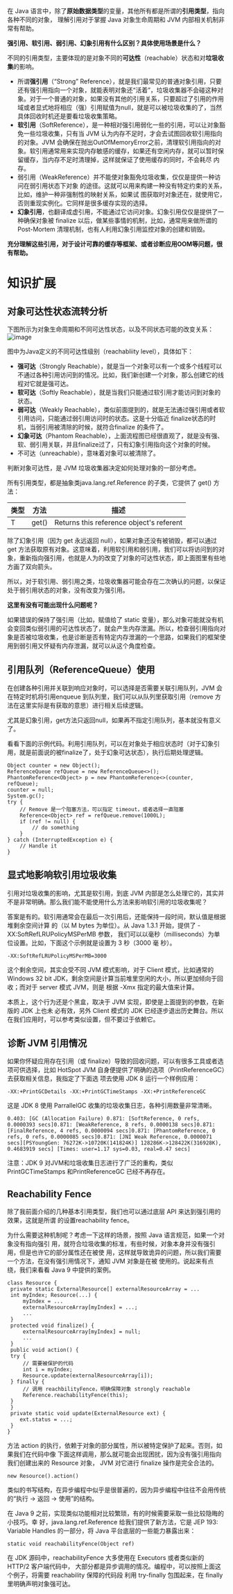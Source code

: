 在 Java 语言中，除了**原始数据类型**的变量，其他所有都是所谓的**引用类型**，指向各种不同的对象，
理解引用对于掌握 Java 对象生命周期和 JVM 内部相关机制非常有帮助。

**强引用、软引用、弱引用、幻象引用有什么区别？具体使用场景是什么？**

不同的引用类型，主要体现的是对象不同的**可达性**（reachable）状态和对**垃圾收集**的影响。

- 所谓**强引用**（“Strong” Reference），就是我们最常见的普通对象引用，只要还有强引用指向一个对象，就能表明对象还“活着”，垃圾收集器不会碰这种对象。对于一个普通的对象，如果没有其他的引用关系，只要超过了引用的作用域或者显式地将相应（强）引用赋值为null，就是可以被垃圾收集的了，当然具体回收时机还是要看垃圾收集策略。
- **软引用**（SoftReference），是一种相对强引用弱化一些的引用，可以让对象豁免一些垃圾收集，只有当 JVM 认为内存不足时，才会去试图回收软引用指向的对象。JVM 会确保在抛出OutOfMemoryError之前，清理软引用指向的对象。软引用通常用来实现内存敏感的缓存，如果还有空闲内存，就可以暂时保留缓存，当内存不足时清理掉，这样就保证了使用缓存的同时，不会耗尽
内存。
- 弱引用（WeakReference）并不能使对象豁免垃圾收集，仅仅是提供一种访问在弱引用状态下对象
的途径。这就可以用来构建一种没有特定约束的关系，比如，维护一种非强制性的映射关系，如果试
图获取时对象还在，就使用它，否则重现实例化。它同样是很多缓存实现的选择。
- **幻象引用**，也翻译成虚引用，不能通过它访问对象。幻象引用仅仅是提供了一种确保对象被 finalize 以后，做某些事情的机制，比如，通常用来做所谓的 Post-Mortem 清理机制，也有人利用幻象引用监控对象的创建和销毁。

**充分理解这些引用，对于设计可靠的缓存等框架、或者诊断应用OOM等问题，很有帮助。**

# 知识扩展
## 对象可达性状态流转分析
下图所示为对象生命周期和不同可达性状态，以及不同状态可能的改变关系：
![image](https://static001.geekbang.org/resource/image/36/b0/36d3c7b158eda9421ef32463cb4d4fb0.png)

图中为Java定义的不同可达性级别（reachabliity level），具体如下：
- **强可达**（Strongly Reachable），就是当一个对象可以有一个或多个线程可以不通过各种引用访问到的情况。比如，我们新创建一个对象，那么创建它的线程对它就是强可达。
- **软可达**（Softly Reachable），就是当我们只能通过软引用才能访问到对象的状态。
- **弱可达**（Weakly Reachable），类似前面提到的，就是无法通过强引用或者软引用访问，只能通过弱引用访问时的状态。这是十分临近 finalize状态的时机，当弱引用被清除的时候，就符合finalize 的条件了。
- **幻象可达**（Phantom Reachable），上面流程图已经很直观了，就是没有强、软、弱引用关联，并且finalize过了，只有幻象引用指向这个对象的时候。
- 不可达（unreachable），意味着对象可以被清除了。

判断对象可达性，是 JVM 垃圾收集器决定如何处理对象的一部分考虑。

所有引用类型，都是抽象类java.lang.ref.Reference 的子类，它提供了 get() 方法：

类型 | 方法 | 描述
---|---|---
T | get()|Returns this reference object's referent

除了幻象引用（因为 get 永远返回 null），如果对象还没有被销毁，都可以通过 get 方法获取原有对象。这意味着，利用软引用和弱引用，我们可以将访问到的对象，重新指向强引用，也就是人为的改变了对象的可达性状态，即上面图里有些地方画了双向箭头。

所以，对于软引用、弱引用之类，垃圾收集器可能会存在二次确认的问题，以保证处于弱引用状态的对象，没有改变为强引用。

**这里有没有可能出现什么问题呢？**

如果错误的保持了强引用（比如，赋值给了 static 变量），那么对象可能就没有机会变回类似弱引用的可达性状态了，就会产生内存泄漏。所以，检查弱引用指向对象是否被垃圾收集，也是诊断是否有特定内存泄漏的一个思路，如果我们的框架使用到弱引用又怀疑有内存泄漏，就可以从这个角度检查。

## 引用队列（ReferenceQueue）使用
在创建各种引用并关联到响应对象时，可以选择是否需要关联引用队列，JVM 会在特定时机将引用enqueue 到队列里，我们可以从队列里获取引用（remove 方法在这里实际是有获取的意思）进行相关后续逻辑。

尤其是幻象引用，get方法只返回null，如果再不指定引用队列，基本就没有意义了。

看看下面的示例代码。利用引用队列，可以在对象处于相应状态时（对于幻象引用，就是前面说的被finalize了，处于幻象可达状态），执行后期处理逻辑。


```
Object counter = new Object();
ReferenceQueue refQueue = new ReferenceQueue<>();
PhantomReference<Object> p = new PhantomReference<>(counter, refQueue);
counter = null;
System.gc();
try {
    // Remove 是一个阻塞方法，可以指定 timeout，或者选择一直阻塞
    Reference<Object> ref = refQueue.remove(1000L);
    if (ref != null) {
        // do something
    }
} catch (InterruptedException e) {
    // Handle it
}
```

## 显式地影响软引用垃圾收集
引用对垃圾收集的影响，尤其是软引用，到底 JVM 内部是怎么处理它的，其实并不是非常明确。那么我们能不能使用什么方法来影响软引用的垃圾收集呢？

答案是有的。软引用通常会在最后一次引用后，还能保持一段时间，默认值是根据堆剩余空间计算
的（以 M bytes 为单位）。从 Java 1.3.1 开始，提供了 -XX:SoftRefLRUPolicyMSPerMB 参数，
我们可以以毫秒（milliseconds）为单位设置。比如，下面这个示例就是设置为 3 秒（3000 毫
秒）。

```
-XX:SoftRefLRUPolicyMSPerMB=3000
```
这个剩余空间，其实会受不同 JVM 模式影响，对于 Client 模式，比如通常的 Windows 32 bit
JDK，剩余空间是计算当前堆里空闲的大小，所以更加倾向于回收；而对于 server 模式 JVM，则是
根据 -Xmx 指定的最大值来计算。

本质上，这个行为还是个黑盒，取决于 JVM 实现，即使是上面提到的参数，在新版的 JDK 上也未
必有效，另外 Client 模式的 JDK 已经逐步退出历史舞台。所以在我们应用时，可以参考类似设置，但不要过于依赖它。

## 诊断 JVM 引用情况
如果你怀疑应用存在引用（或 finalize）导致的回收问题，可以有很多工具或者选项可供选择，比如
HotSpot JVM 自身便提供了明确的选项（PrintReferenceGC）去获取相关信息，我指定了下面选
项去使用 JDK 8 运行一个样例应用：

```
-XX:+PrintGCDetails -XX:+PrintGCTimeStamps -XX:+PrintReferenceGC
```
这是 JDK 8 使用 ParrallelGC 收集的垃圾收集日志，各种引用数量非常清晰。

```
0.403: [GC (Allocation Failure) 0.871: [SoftReference, 0 refs, 0.0000393 secs]0.871: [WeakReference, 8 refs, 0.0000138 secs]0.871: [FinalReference, 4 refs, 0.0000094 secs]0.871: [PhantomReference, 0 refs, 0 refs, 0.0000085 secs]0.871: [JNI Weak Reference, 0.0000071 secs][PSYoungGen: 76272K->10720K(141824K)] 128286K->128422K(316928K), 0.4683919 secs] [Times: user=1.17 sys=0.03, real=0.47 secs] 
```

注意：JDK 9 对JVM和垃圾收集日志进行了广泛的重构，类似 PrintGCTimeStamps 和PrintReferenceGC 已经不再存在。

## Reachability Fence
除了我前面介绍的几种基本引用类型，我们也可以通过底层 API 来达到强引用的效果，这就是所谓
的设置reachability fence。

为什么需要这种机制呢？考虑一下这样的场景，按照 Java 语言规范，如果一个对象没有指向强引
用，就符合垃圾收集的标准，有些时候，对象本身并没有强引用，但是也许它的部分属性还在被使
用，这样就导致诡异的问题，所以我们需要一个方法，在没有强引用情况下，通知 JVM 对象是在被
使用的。说起来有点绕，我们来看看 Java 9 中提供的案例。

```
class Resource {
 private static ExternalResource[] externalResourceArray = ...
 int myIndex; Resource(...) {
     myIndex = ...
     externalResourceArray[myIndex] = ...;
     ...
 }
 protected void finalize() {
     externalResourceArray[myIndex] = null;
     ...
 }
 public void action() {
 try {
     // 需要被保护的代码
     int i = myIndex;
     Resource.update(externalResourceArray[i]);
 } finally {
     // 调用 reachbilityFence，明确保障对象 strongly reachable
     Reference.reachabilityFence(this);
 }
 }
 private static void update(ExternalResource ext) {
    ext.status = ...;
 }
} 
```
方法 action 的执行，依赖于对象的部分属性，所以被特定保护了起来。否则，如果我们在代码中像
下面这样调用，那么就可能会出现困扰，因为没有强引用指向我们创建出来的 Resource 对象，
JVM 对它进行 finalize 操作是完全合法的。

```
new Resource().action()
```
类似的书写结构，在异步编程中似乎是很普遍的，因为异步编程中往往不会用传统的“执行 -> 返回
-> 使用”的结构。

在 Java 9 之前，实现类似功能相对比较繁琐，有的时候需要采取一些比较隐晦的小技巧。幸
好，java.lang.ref.Reference 给我们提供了新方法，它是 JEP 193: Variable Handles 的一部分，将
Java 平台底层的一些能力暴露出来：

```
static void reachabilityFence(Object ref)
```

在 JDK 源码中，reachabilityFence 大多使用在 Executors 或者类似新的 HTTP/2 客户端代码中，
大部分都是异步调用的情况。编程中，可以按照上面这个例子，将需要 reachability 保障的代码段
利用 try-finally 包围起来，在 finally 里明确声明对象强可达。
